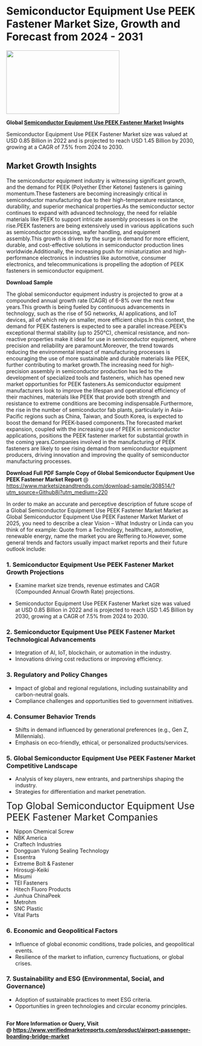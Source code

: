 <H1>Semiconductor Equipment Use PEEK Fastener Market Size, Growth and Forecast from 2024 - 2031</H1><img class="aligncenter size-medium wp-image-584254" src="https://thirdeyenews.in/wp-content/uploads/2024/09/Global-Market-Research-300x168.jpeg" alt="" width="300" height="168" /><p><strong>Global&nbsp;<a href="https://www.marketsizeandtrends.com/download-sample/308514/?utm_source=Github8j?utm_medium=220">Semiconductor Equipment Use PEEK Fastener Market</a> Insights</strong></p><p>Semiconductor Equipment Use PEEK Fastener Market size was valued at USD 0.85 Billion in 2022 and is projected to reach USD 1.45 Billion by 2030, growing at a CAGR of 7.5% from 2024 to 2030.</p><p><h2>Market Growth Insights</h2> <p>The semiconductor equipment industry is witnessing significant growth, and the demand for PEEK (Polyether Ether Ketone) fasteners is gaining momentum.These fasteners are becoming increasingly critical in semiconductor manufacturing due to their high-temperature resistance, durability, and superior mechanical properties.As the semiconductor sector continues to expand with advanced technology, the need for reliable materials like PEEK to support intricate assembly processes is on the rise.PEEK fasteners are being extensively used in various applications such as semiconductor processing, wafer handling, and equipment assembly.This growth is driven by the surge in demand for more efficient, durable, and cost-effective solutions in semiconductor production lines worldwide.Additionally, the increasing push for miniaturization and high-performance electronics in industries like automotive, consumer electronics, and telecommunications is propelling the adoption of PEEK fasteners in semiconductor equipment.</p> <p><strong>Download Sample</strong></p> <p>The global semiconductor equipment industry is projected to grow at a compounded annual growth rate (CAGR) of 6-8% over the next few years.This growth is being fueled by continuous advancements in technology, such as the rise of 5G networks, AI applications, and IoT devices, all of which rely on smaller, more efficient chips.In this context, the demand for PEEK fasteners is expected to see a parallel increase.PEEK’s exceptional thermal stability (up to 250°C), chemical resistance, and non-reactive properties make it ideal for use in semiconductor equipment, where precision and reliability are paramount.Moreover, the trend towards reducing the environmental impact of manufacturing processes is encouraging the use of more sustainable and durable materials like PEEK, further contributing to market growth.The increasing need for high-precision assembly in semiconductor production has led to the development of specialized tools and fasteners, which has opened new market opportunities for PEEK fasteners.As semiconductor equipment manufacturers look to improve the lifespan and operational efficiency of their machines, materials like PEEK that provide both strength and resistance to extreme conditions are becoming indispensable.Furthermore, the rise in the number of semiconductor fab plants, particularly in Asia-Pacific regions such as China, Taiwan, and South Korea, is expected to boost the demand for PEEK-based components.The forecasted market expansion, coupled with the increasing use of PEEK in semiconductor applications, positions the PEEK fastener market for substantial growth in the coming years.Companies involved in the manufacturing of PEEK fasteners are likely to see rising demand from semiconductor equipment producers, driving innovation and improving the quality of semiconductor manufacturing processes.<p><span class=""><strong>Download Full PDF Sample Copy of Global Semiconductor Equipment Use PEEK Fastener Market Report</strong> @ <a href="https://www.marketsizeandtrends.com/download-sample/308514/?utm_source=Github8j?utm_medium=220" target="_blank">https://www.marketsizeandtrends.com/download-sample/308514/?utm_source=Github8j?utm_medium=220</a></span></p><p>In order to make an accurate and perceptive description of future scope of a Global&nbsp;Semiconductor Equipment Use PEEK Fastener Market Market as Global&nbsp;Semiconductor Equipment Use PEEK Fastener Market Market of 2025, you need to describe a clear Vision &ndash; What Industry or Linda can you think of for example: Quote from a Technology, healthcare, automotive, renewable energy, name the market you are Reffering to.However, some general trends and factors usually impact market reports and their future outlook include:</p><h3>1.&nbsp;<strong>Semiconductor Equipment Use PEEK Fastener Market Growth Projections</strong></h3><ul><li>Examine market size trends, revenue estimates and CAGR (Compounded Annual Growth Rate) projections.</li><li><p>Semiconductor Equipment Use PEEK Fastener Market size was valued at USD 0.85 Billion in 2022 and is projected to reach USD 1.45 Billion by 2030, growing at a CAGR of 7.5% from 2024 to 2030.</p></li></ul><h3>2.&nbsp;<strong>Semiconductor Equipment Use PEEK Fastener Market Technological Advancements</strong></h3><ul><li>Integration of AI, IoT, blockchain, or automation in the industry.</li><li>Innovations driving cost reductions or improving efficiency.</li></ul><h3>3.&nbsp;<strong>Regulatory and Policy Changes</strong></h3><ul><li>Impact of global and regional regulations, including sustainability and carbon-neutral goals.</li><li>Compliance challenges and opportunities tied to government initiatives.</li></ul><h3>4.&nbsp;<strong>Consumer Behavior Trends</strong></h3><ul><li>Shifts in demand influenced by generational preferences (e.g., Gen Z, Millennials).</li><li>Emphasis on eco-friendly, ethical, or personalized products/services.</li></ul><h3>5.&nbsp;<strong>Global Semiconductor Equipment Use PEEK Fastener Market Competitive Landscape</strong></h3><ul><li>Analysis of key players, new entrants, and partnerships shaping the industry.</li><li>Strategies for differentiation and market penetration.</li></ul><p data-pm-slice="1 1 []"><span style="color: inherit; font-family: inherit; font-size: 25px;">Top Global Semiconductor Equipment Use PEEK Fastener Market Companies</span></p><div class="" data-test-id=""><p><li>Nippon Chemical Screw</li><li> NBK America</li><li> Craftech Industries</li><li> Dongguan Yulong Sealing Technology</li><li> Essentra</li><li> Extreme Bolt & Fastener</li><li> Hirosugi-Keiki</li><li> Misumi</li><li> TEI Fasteners</li><li> Hitech Fluoro Products</li><li> Junhua ChinaPeek</li><li> Metrohm</li><li> SNC Plastic</li><li> Vital Parts</li></p></div><h3>6.&nbsp;<strong>Economic and Geopolitical Factors</strong></h3><ul><li>Influence of global economic conditions, trade policies, and geopolitical events.</li><li>Resilience of the market to inflation, currency fluctuations, or global crises.</li></ul><h3>7.&nbsp;<strong>Sustainability and ESG (Environmental, Social, and Governance)</strong></h3><ul><li>Adoption of sustainable practices to meet ESG criteria.</li><li>Opportunities in green technologies and circular economy principles.</li></ul><h2><strong style="font-size: 14px;">For More Information or Query, Visit @&nbsp;</strong><a style="background-color: #ffffff; font-size: 14px;" href="https://www.marketsizeandtrends.com/report/semiconductor-equipment-use-peek-fastener-market/" target="_blank">https://www.verifiedmarketreports.com/product/airport-passenger-boarding-bridge-market</a></h2>